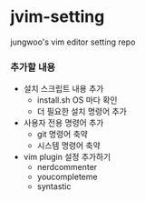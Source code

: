 # jvim-setting
jungwoo's vim editor setting repo

### 추가할 내용
- 설치 스크립트 내용 추가
	- install.sh OS 마다 확인
	- 더 필요한 설치 명령어 추가
- 사용자 전용 명령어 추가
	- git 명령어 축약
	- 시스템 명령어 축약
- vim plugin 설정 추가하기
	- nerdcommenter
	- youcompleteme
	- syntastic

